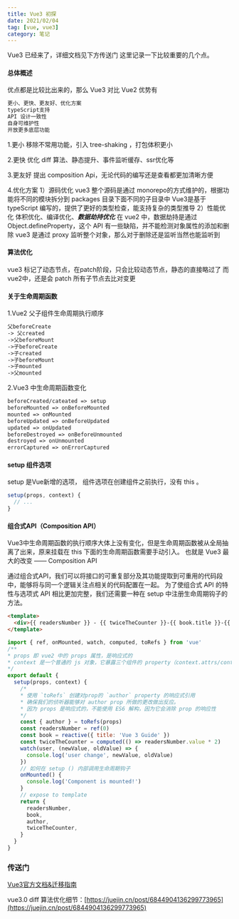 ```yaml
---
title: Vue3 初探
date: 2021/02/04
tag: [vue, vue3]
category: 笔记
---
```


Vue3 已经来了，详细文档见下方传送门
这里记录一下比较重要的几个点。

#### 总体概述

优点都是比较比出来的，那么 Vue3 对比 Vue2 优势有
```html
更小、更快、更友好、优化方案
typeScript支持
API 设计一致性
自身可维护性
开放更多底层功能
```
1.更小
移除不常用功能，引入 tree-shaking ，打包体积更小

2.更快
优化 diff 算法、静态提升、事件监听缓存、ssr优化等

3.更友好
提出 composition Api，无论代码的编写还是查看都更加清晰方便

4.优化方案
1）源码优化 vue3 整个源码是通过 monorepo的方式维护的，根据功能将不同的模块拆分到 packages 目录下面不同的子目录中
Vue3是基于 typeScript 编写的，提供了更好的类型检查，能支持复杂的类型推导
2）性能优化
体积优化、编译优化、***数据劫持优化***
在 vue2 中，数据劫持是通过 Object.defineProperty，这个 API 有一些缺陷，并不能检测对象属性的添加和删除
vue3 是通过 proxy 监听整个对象，那么对于删除还是监听当然也能监听到

#### 算法优化
vue3 标记了动态节点，在patch阶段，只会比较动态节点，静态的直接略过了
而 vue2中，还是会 patch 所有子节点去比对变更


#### 关于生命周期函数
1.Vue2 父子组件生命周期执行顺序
```html
父beforeCreate
-> 父created
->父beforeMount
->子beforeCreate
->子created
->子beforeMount
->子mounted
->父mounted
```

2.Vue3 中生命周期函数变化
```html
beforeCreated/cateated => setup
beforeMounted => onBeforeMounted
mounted => onMounted
beforeUpdated => onBeforeUpdated
updated => onUpdated
beforeDestroyed => onBeforeUnmounted
destroyed => onUnmounted
errorCaptured => onErrorCaptured
```
#### setup 组件选项
setup 是Vue新增的选项， 组件选项在创建组件之前执行，没有 this 。
```javascript
setup(props, context) {
  // ...
}
```

#### 组合式API（Composition API）
Vue3中生命周期函数的执行顺序大体上没有变化，但是生命周期函数被从全局抽离了出来，原来挂载在 this 下面的生命周期函数需要手动引入。
也就是 Vue3 最大的改变 —— Composition API

通过组合式API，我们可以将接口的可重复部分及其功能提取到可重用的代码段中，能够将与同一个逻辑关注点相关的代码配置在一起。
为了使组合式 API 的特性与选项式 API 相比更加完整，我们还需要一种在 setup 中注册生命周期钩子的方法。
```html
<template>
  <div>{{ readersNumber }} - {{ twiceTheCounter }}-{{ book.title }}-{{ author }}</div>
</template>
```
```javascript
import { ref, onMounted, watch, computed, toRefs } from 'vue'
/**
* props 即 vue2 中的 props 属性，是响应式的
* context 是一个普通的 js 对象，它暴露三个组件的 property（context.attrs/context.slots/context.emit）
*/
export default {
  setup(props, context) {
    /*
    * 使用 `toRefs` 创建对prop的 `author` property 的响应式引用
    * 确保我们的侦听器能够对 author prop 所做的更改做出反应。
    * 因为 props 是响应式的，不能使用 ES6 解构，因为它会消除 prop 的响应性
    */
    const { author } = toRefs(props)
    const readersNumber = ref(0)
    const book = reactive({ title: 'Vue 3 Guide' })
    const twiceTheCounter = computed(() => readersNumber.value * 2)
    watch(user, (newValue, oldValue) => {
      console.log('user change', newValue, oldValue)
    })
    // 如何在 setup () 内部调用生命周期钩子
    onMounted() {
      console.log('Component is mounted!')
    }
    // expose to template
    return {
      readersNumber,
      book,
      author,
      twiceTheCounter,
    }
  }
}
```


### 传送门
[Vue3官方文档&迁移指南](https://vue3js.cn/docs/zh/guide/migration/introduction.html)

vue3.0 diff 算法优化细节：[https://juejin.cn/post/6844904136299773965](https://juejin.cn/post/6844904136299773965)